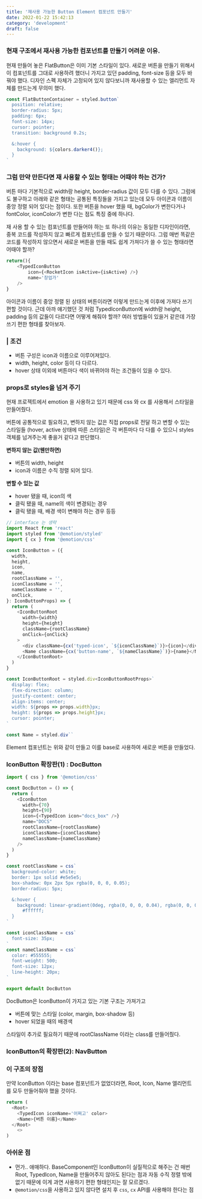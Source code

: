 ```yaml
---
title: '재사용 가능한 Button Element 컴포넌트 만들기'
date: 2022-01-22 15:42:13
category: 'development'
draft: false
---
```


### 현재 구조에서 재사용 가능한 컴포넌트를 만들기 어려운 이유.

현재 만들어 놓은 FlatButton은 이미 기본 스타일이 있다. 새로운 버튼을 만들기 위해서 이 컴포넌트를 그대로 사용하려 했더니 가지고 있던 padding, font-size 등을 모두 바꿔야 했다. 디자인 스펙 자체가 고정되어 있지 않다보니까 재사용할 수 있는 엘리먼트 자체를 만드는게 무의미 했다.

```js
const FlatButtonContainer = styled.button`
  position: relative;
  border-radius: 5px;
  padding: 6px;
  font-size: 14px;
  cursor: pointer;
  transition: background 0.2s;

  &:hover {
    background: ${colors.darker4()};
  }
`
```

### 그럼 만약 만든다면 재 사용할 수 있는 형태는 어때야 하는 건가?

버튼 마다 기본적으로 width랑 height, border-radius 값이 모두 다를 수 있다. 그럼에도 불구하고 아래와 같은 형태는 공통된 특징들을 가지고 있는데 모두 아이콘과 이름이 중앙 정렬 되어 있다는 점이다. 또한 버튼을 hover 했을 때, bgColor가 변한다거나 fontColor, iconColor가 변한 다는 점도 특징 중에 하나다.

재 사용 할 수 있는 컴포넌트를 만들어야 하는 또 하나의 이유는 동일한 디자인이라면, 중복 코드를 작성하지 않고 빠르게 컴포넌트를 만들 수 있기 때문이다.
그럼 매번 똑같은 코드를 작성하지 않으면서 새로운 버튼을 만들 때도 쉽게 가져다가 쓸 수 있는 형태라면 어때야 할까?

```js
return(){
    <TypedIconButton
        icon={<RocketIcon isActive={isActive} />}
        name='창업가'
    />
}
```

아이콘과 이름이 중앙 정렬 된 상태의 버튼이라면 이렇게 만드는게 이후에 가져다 쓰기 편할 것이다. 근데 아까 얘기했던 것 처럼 TypedIconButton에 width랑 height, padding 등의 값들이 다르다면 어떻게 해줘야 할까? 여러 방법들이 있을거 같은데 가장 쓰기 편한 형태를 찾아보자.

### | 조건

- 버튼 구성은 icon과 이름으로 이루어져있다.
- width, height, color 등이 다 다르다.
- hover 상태 이외에 버튼마다 색이 바뀌어야 하는 조건들이 있을 수 있다.

### props로 styles을 넘겨 주기

현재 프로젝트에서 emotion 을 사용하고 있기 때문에 css 와 cx 를 사용해서 스타일을 만들어줬다.

버튼에 공통적으로 필요하고, 변하지 않는 값은 직접 props로 전달 하고 변할 수 있는 스타일들 (hover, active 상태에 따른 스타일)은 각 버튼마다 다 다를 수 있으니 styles 객체를 넘겨주는게 좋을거 같다고 판단했다.

**변하지 않는 값(웬만하면)**

- 버튼의 width, height
- icon과 이름은 수직 정렬 되어 있다.

**변할 수 있는 값**

- hover 됐을 때, icon의 색
- 클릭 됐을 때, name의 색이 변경되는 경우
- 클릭 됐을 때, 배경 색이 변해야 하는 경우
  등등

```ts
// interface 는 생략
import React from 'react'
import styled from '@emotion/styled'
import { cx } from '@emotion/css'

const IconButton = ({
  width,
  height,
  icon,
  name,
  rootClassName = '',
  iconClassName = '',
  nameClassName = '',
  onClick,
}: IconButtonProps) => {
  return (
    <IconButtonRoot
      width={width}
      height={height}
      className={rootClassName}
      onClick={onClick}
    >
      <div className={cx('typed-icon', `${iconClassName}`)}>{icon}</div>
      <Name className={cx('button-name', `${nameClassName}`)}>{name}</Name>
    </IconButtonRoot>
  )
}

const IconButtonRoot = styled.div<IconButtonRootProps>`
  display: flex;
  flex-direction: column;
  justify-content: center;
  align-items: center;
  width: ${props => props.width}px;
  height: ${props => props.height}px;
  cursor: pointer;
`

const Name = styled.div``
```

Element 컴포넌트는 위와 같이 만들고 이를 base로 사용하여 새로운 버튼을 만들었다.

### IconButton 확장판(1) : DocButton

```js
import { css } from '@emotion/css'

const DocButton = () => {
  return (
    <IconButton
      width={70}
      height={90}
      icon={<TypedIcon icon="docs_box" />}
      name="DOCS"
      rootClassName={rootClassName}
      iconClassName={iconClassName}
      nameClassName={nameClassName}
    />
  )
}

const rootClassName = css`
  background-color: white;
  border: 1px solid #e5e5e5;
  box-shadow: 0px 2px 5px rgba(0, 0, 0, 0.05);
  border-radius: 5px;

  &:hover {
    background: linear-gradient(0deg, rgba(0, 0, 0, 0.04), rgba(0, 0, 0, 0.04)),
      #ffffff;
  }
`

const iconClassName = css`
  font-size: 35px;
`
const nameClassName = css`
  color: #555555;
  font-weight: 500;
  font-size: 12px;
  line-height: 20px;
`

export default DocButton
```

DocButton은 IconButton이 가지고 있는 기본 구조는 가져가고

- 버튼에 맞는 스타일 (color, margin, box-shadow 등)
- hover 되었을 때의 배경색

스타일이 추가로 필요하기 때문에 rootClassName 이라는 class를 만들어줬다.

### IconButton의 확장판(2): NavButton

### 이 구조의 장점

만약 IconButton 이라는 base 컴포넌트가 없었더라면, Root, Icon, Name 엘리먼트를 모두 만들어줘야 했을 것이다.

```js
return (
  <Root>
    <TypedIcon iconName='어쩌고' color>
    <Name>{버튼 이름}</Name>
  </Root>
    <>
)
```

### 아쉬운 점

- 먼가.. 애매하다. BaseComponent인 IconButton이 실질적으로 해주는 건 매번 Root, TypedIcon, Name을 만들어주지 않아도 된다는 점과 자동 수직 정렬 밖에 없기 때문에 이게 과연 사용하기 편한 형태인지는 잘 모르겠다.
- `@emotion/css`을 사용하고 있지 않다면 설치 후 `css`, `cx` API를 사용해야 한다는 점
